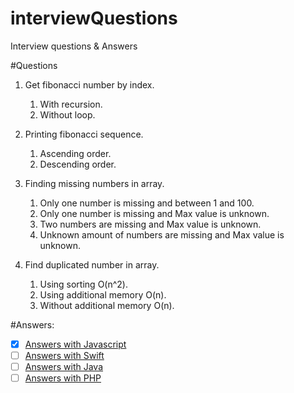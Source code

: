 # interviewQuestions
Interview questions &amp; Answers

#Questions

1. Get fibonacci number by index.
    1. With recursion.
    2. Without loop.

2. Printing fibonacci sequence.
    1. Ascending order.
    2. Descending order.

3. Finding missing numbers in array.
    1. Only one number is missing and between 1 and 100.
    2. Only one number is missing and Max value is unknown.
    3. Two numbers are missing and Max value is unknown.
    4. Unknown amount of numbers are missing and Max value is unknown.

4. Find duplicated number in array.
    1. Using sorting O(n^2).
    2. Using additional memory O(n).
    3. Without additional memory O(n).


#Answers:
-[X] [Answers with Javascript](https://github.com/nikitaKurtin/interviewQuestions/blob/master/index.js)
-[ ] [Answers with Swift]()
-[ ] [Answers with Java]()
-[ ] [Answers with PHP]()